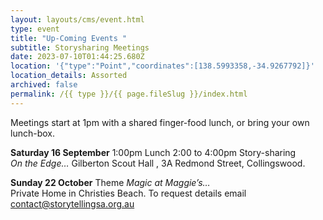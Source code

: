 ```yaml
---
layout: layouts/cms/event.html
type: event
title: "Up-Coming Events "
subtitle: Storysharing Meetings
date: 2023-07-10T01:44:25.680Z
location: '{"type":"Point","coordinates":[138.5993358,-34.9267792]}'
location_details: Assorted
archived: false
permalink: /{{ type }}/{{ page.fileSlug }}/index.html
---
```

Meetings start at 1pm with a shared finger-food lunch, or bring your own lunch-box.

**Saturday 16  September** 1:00pm Lunch  2:00 to 4:00pm Story-sharing\
*On the Edge…*  Gilberton Scout Hall , 3A Redmond Street, Collingswood.

**Sunday 22 October** Theme *Magic at Maggie’s…* \
Private Home in  Christies Beach. To request details email   contact@storytellingsa.org.au
